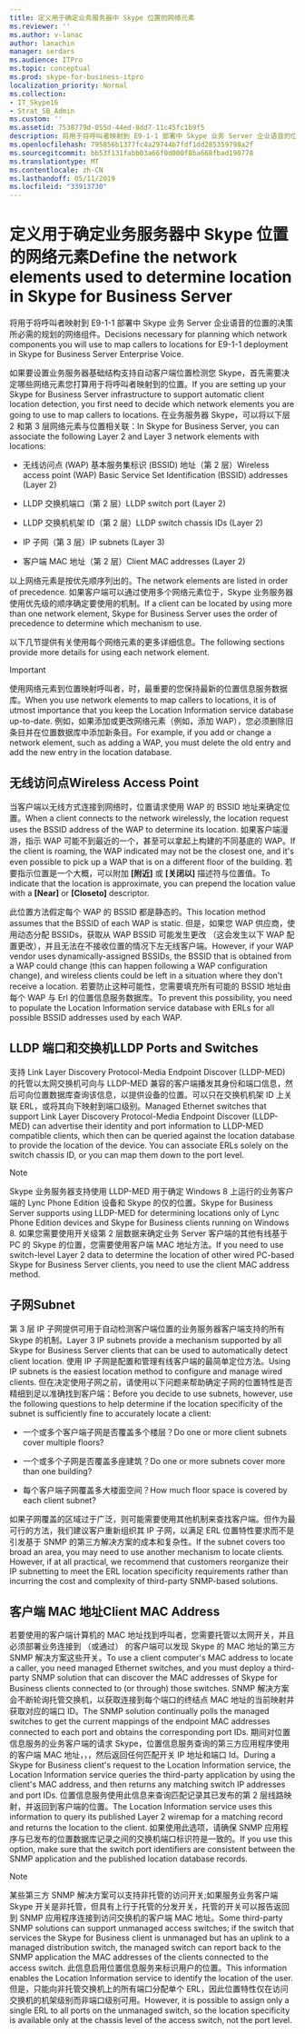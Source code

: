 ```yaml
---
title: 定义用于确定业务服务器中 Skype 位置的网络元素
ms.reviewer: ''
ms.author: v-lanac
author: lanachin
manager: serdars
ms.audience: ITPro
ms.topic: conceptual
ms.prod: skype-for-business-itpro
localization_priority: Normal
ms.collection:
- IT_Skype16
- Strat_SB_Admin
ms.custom: ''
ms.assetid: 7538779d-055d-44ed-8dd7-11c45fc1b9f5
description: 将用于将呼叫者映射到 E9-1-1 部署中 Skype 业务 Server 企业语音的位置的决策所必需的规划的网络组件。
ms.openlocfilehash: 795856b1377fc4a29744b7fdf1dd285359798a2f
ms.sourcegitcommit: bb53f131fabb03a66f0d000f8ba668fbad190778
ms.translationtype: MT
ms.contentlocale: zh-CN
ms.lasthandoff: 05/11/2019
ms.locfileid: "33913730"
---
```

# <a name="define-the-network-elements-used-to-determine-location-in-skype-for-business-server"></a><span data-ttu-id="ac6fd-103">定义用于确定业务服务器中 Skype 位置的网络元素</span><span class="sxs-lookup"><span data-stu-id="ac6fd-103">Define the network elements used to determine location in Skype for Business Server</span></span>
 
<span data-ttu-id="ac6fd-104">将用于将呼叫者映射到 E9-1-1 部署中 Skype 业务 Server 企业语音的位置的决策所必需的规划的网络组件。</span><span class="sxs-lookup"><span data-stu-id="ac6fd-104">Decisions necessary for planning which network components you will use to map callers to locations for E9-1-1 deployment in Skype for Business Server Enterprise Voice.</span></span>
  
<span data-ttu-id="ac6fd-105">如果要设置业务服务器基础结构支持自动客户端位置检测您 Skype，首先需要决定哪些网络元素您打算用于将呼叫者映射到的位置。</span><span class="sxs-lookup"><span data-stu-id="ac6fd-105">If you are setting up your Skype for Business Server infrastructure to support automatic client location detection, you first need to decide which network elements you are going to use to map callers to locations.</span></span> <span data-ttu-id="ac6fd-106">在业务服务器 Skype，可以将以下层 2 和第 3 层网络元素与位置相关联：</span><span class="sxs-lookup"><span data-stu-id="ac6fd-106">In Skype for Business Server, you can associate the following Layer 2 and Layer 3 network elements with locations:</span></span>
  
- <span data-ttu-id="ac6fd-107">无线访问点 (WAP) 基本服务集标识 (BSSID) 地址（第 2 层）</span><span class="sxs-lookup"><span data-stu-id="ac6fd-107">Wireless access point (WAP) Basic Service Set Identification (BSSID) addresses (Layer 2)</span></span>
    
- <span data-ttu-id="ac6fd-108">LLDP 交换机端口（第 2 层）</span><span class="sxs-lookup"><span data-stu-id="ac6fd-108">LLDP switch port (Layer 2)</span></span>
    
- <span data-ttu-id="ac6fd-109">LLDP 交换机机架 ID（第 2 层）</span><span class="sxs-lookup"><span data-stu-id="ac6fd-109">LLDP switch chassis IDs (Layer 2)</span></span>
    
- <span data-ttu-id="ac6fd-110">IP 子网（第 3 层）</span><span class="sxs-lookup"><span data-stu-id="ac6fd-110">IP subnets (Layer 3)</span></span>
    
- <span data-ttu-id="ac6fd-111">客户端 MAC 地址（第 2 层）</span><span class="sxs-lookup"><span data-stu-id="ac6fd-111">Client MAC addresses (Layer 2)</span></span>
    
<span data-ttu-id="ac6fd-112">以上网络元素是按优先顺序列出的。</span><span class="sxs-lookup"><span data-stu-id="ac6fd-112">The network elements are listed in order of precedence.</span></span> <span data-ttu-id="ac6fd-113">如果客户端可以通过使用多个网络元素位于，Skype 业务服务器使用优先级的顺序确定要使用的机制。</span><span class="sxs-lookup"><span data-stu-id="ac6fd-113">If a client can be located by using more than one network element, Skype for Business Server uses the order of precedence to determine which mechanism to use.</span></span> 
  
<span data-ttu-id="ac6fd-114">以下几节提供有关使用每个网络元素的更多详细信息。</span><span class="sxs-lookup"><span data-stu-id="ac6fd-114">The following sections provide more details for using each network element.</span></span>
  
> [!IMPORTANT]
> <span data-ttu-id="ac6fd-115">使用网络元素到位置映射呼叫者，时，最重要的您保持最新的位置信息服务数据库。</span><span class="sxs-lookup"><span data-stu-id="ac6fd-115">When you use network elements to map callers to locations, it is of utmost importance that you keep the Location Information service database up-to-date.</span></span> <span data-ttu-id="ac6fd-116">例如，如果添加或更改网络元素（例如，添加 WAP），您必须删除旧条目并在位置数据库中添加新条目。</span><span class="sxs-lookup"><span data-stu-id="ac6fd-116">For example, if you add or change a network element, such as adding a WAP, you must delete the old entry and add the new entry in the location database.</span></span> 
  
## <a name="wireless-access-point"></a><span data-ttu-id="ac6fd-117">无线访问点</span><span class="sxs-lookup"><span data-stu-id="ac6fd-117">Wireless Access Point</span></span>

<span data-ttu-id="ac6fd-118">当客户端以无线方式连接到网络时，位置请求使用 WAP 的 BSSID 地址来确定位置。</span><span class="sxs-lookup"><span data-stu-id="ac6fd-118">When a client connects to the network wirelessly, the location request uses the BSSID address of the WAP to determine its location.</span></span> <span data-ttu-id="ac6fd-119">如果客户端漫游，指示 WAP 可能不到最近的一个，甚至可以拿起上构建的不同基底的 WAP。</span><span class="sxs-lookup"><span data-stu-id="ac6fd-119">If the client is roaming, the WAP indicated may not be the closest one, and it's even possible to pick up a WAP that is on a different floor of the building.</span></span> <span data-ttu-id="ac6fd-120">若要指示位置是一个大概，可以附加 **[附近]** 或 **[关闭以]** 描述符与位置值。</span><span class="sxs-lookup"><span data-stu-id="ac6fd-120">To indicate that the location is approximate, you can prepend the location value with a **[Near]** or **[Closeto]** descriptor.</span></span>
  
<span data-ttu-id="ac6fd-121">此位置方法假定每个 WAP 的 BSSID 都是静态的。</span><span class="sxs-lookup"><span data-stu-id="ac6fd-121">This location method assumes that the BSSID of each WAP is static.</span></span> <span data-ttu-id="ac6fd-122">但是，如果您 WAP 供应商，使用动态分配 BSSIDs，获取从 WAP BSSID 可能发生更改 （这会发生以下 WAP 配置更改），并且无法在不接收位置的情况下左无线客户端。</span><span class="sxs-lookup"><span data-stu-id="ac6fd-122">However, if your WAP vendor uses dynamically-assigned BSSIDs, the BSSID that is obtained from a WAP could change (this can happen following a WAP configuration change), and wireless clients could be left in a situation where they don't receive a location.</span></span> <span data-ttu-id="ac6fd-123">若要防止这种可能性，您需要填充所有可能的 BSSID 地址由每个 WAP 与 Erl 的位置信息服务数据库。</span><span class="sxs-lookup"><span data-stu-id="ac6fd-123">To prevent this possibility, you need to populate the Location Information service database with ERLs for all possible BSSID addresses used by each WAP.</span></span> 
  
## <a name="lldp-ports-and-switches"></a><span data-ttu-id="ac6fd-124">LLDP 端口和交换机</span><span class="sxs-lookup"><span data-stu-id="ac6fd-124">LLDP Ports and Switches</span></span>

<span data-ttu-id="ac6fd-p106">支持 Link Layer Discovery Protocol-Media Endpoint Discover (LLDP-MED) 的托管以太网交换机可向与 LLDP-MED 兼容的客户端播发其身份和端口信息，然后可向位置数据库查询该信息，以提供设备的位置。可以只在交换机机架 ID 上关联 ERL，或将其向下映射到端口级别。</span><span class="sxs-lookup"><span data-stu-id="ac6fd-p106">Managed Ethernet switches that support Link Layer Discovery Protocol-Media Endpoint Discover (LLDP-MED) can advertise their identity and port information to LLDP-MED compatible clients, which then can be queried against the location database to provide the location of the device. You can associate ERLs solely on the switch chassis ID, or you can map them down to the port level.</span></span>
  
> [!NOTE]
> <span data-ttu-id="ac6fd-127">Skype 业务服务器支持使用 LLDP-MED 用于确定 Windows 8 上运行的业务客户端的 Lync Phone Edition 设备和 Skype 的仅的位置。</span><span class="sxs-lookup"><span data-stu-id="ac6fd-127">Skype for Business Server supports using LLDP-MED for determining locations only of Lync Phone Edition devices and Skype for Business clients running on Windows 8.</span></span> <span data-ttu-id="ac6fd-128">如果您需要使用开关级第 2 层数据来确定业务 Server 客户端的其他有线基于 PC 的 Skype 的位置，您需要使用客户端 MAC 地址方法。</span><span class="sxs-lookup"><span data-stu-id="ac6fd-128">If you need to use switch-level Layer 2 data to determine the location of other wired PC-based Skype for Business Server clients, you need to use the client MAC address method.</span></span> 
  
## <a name="subnet"></a><span data-ttu-id="ac6fd-129">子网</span><span class="sxs-lookup"><span data-stu-id="ac6fd-129">Subnet</span></span>

<span data-ttu-id="ac6fd-130">第 3 层 IP 子网提供可用于自动检测客户端位置的业务服务器客户端支持的所有 Skype 的机制。</span><span class="sxs-lookup"><span data-stu-id="ac6fd-130">Layer 3 IP subnets provide a mechanism supported by all Skype for Business Server clients that can be used to automatically detect client location.</span></span> <span data-ttu-id="ac6fd-131">使用 IP 子网是配置和管理有线客户端的最简单定位方法。</span><span class="sxs-lookup"><span data-stu-id="ac6fd-131">Using IP subnets is the easiest location method to configure and manage wired clients.</span></span> <span data-ttu-id="ac6fd-132">但在决定使用子网之前，请使用以下问题来帮助确定子网的位置特性是否精细到足以准确找到客户端：</span><span class="sxs-lookup"><span data-stu-id="ac6fd-132">Before you decide to use subnets, however, use the following questions to help determine if the location specificity of the subnet is sufficiently fine to accurately locate a client:</span></span>
  
- <span data-ttu-id="ac6fd-133">一个或多个客户端子网是否覆盖多个楼层？</span><span class="sxs-lookup"><span data-stu-id="ac6fd-133">Do one or more client subnets cover multiple floors?</span></span>
    
- <span data-ttu-id="ac6fd-134">一个或多个子网是否覆盖多座建筑？</span><span class="sxs-lookup"><span data-stu-id="ac6fd-134">Do one or more subnets cover more than one building?</span></span>
    
- <span data-ttu-id="ac6fd-135">每个客户端子网覆盖多大楼面空间？</span><span class="sxs-lookup"><span data-stu-id="ac6fd-135">How much floor space is covered by each client subnet?</span></span>
    
<span data-ttu-id="ac6fd-p109">如果子网覆盖的区域过于广泛，则可能需要使用其他机制来查找客户端。但作为最可行的方法，我们建议客户重新组织其 IP 子网，以满足 ERL 位置特性要求而不是引发基于 SNMP 的第三方解决方案的成本和复杂性。</span><span class="sxs-lookup"><span data-stu-id="ac6fd-p109">If the subnet covers too broad an area, you may need to use another mechanism to locate clients. However, if at all practical, we recommend that customers reorganize their IP subnetting to meet the ERL location specificity requirements rather than incurring the cost and complexity of third-party SNMP-based solutions.</span></span>
  
## <a name="client-mac-address"></a><span data-ttu-id="ac6fd-138">客户端 MAC 地址</span><span class="sxs-lookup"><span data-stu-id="ac6fd-138">Client MAC Address</span></span>

<span data-ttu-id="ac6fd-139">若要使用的客户端计算机的 MAC 地址找到呼叫者，您需要托管以太网开关，并且必须部署业务连接到 （或通过） 的客户端可以发现 Skype 的 MAC 地址的第三方 SNMP 解决方案这些开关。</span><span class="sxs-lookup"><span data-stu-id="ac6fd-139">To use a client computer's MAC address to locate a caller, you need managed Ethernet switches, and you must deploy a third-party SNMP solution that can discover the MAC addresses of Skype for Business clients connected to (or through) those switches.</span></span> <span data-ttu-id="ac6fd-140">SNMP 解决方案会不断轮询托管交换机，以获取连接到每个端口的终结点 MAC 地址的当前映射并获取对应的端口 ID。</span><span class="sxs-lookup"><span data-stu-id="ac6fd-140">The SNMP solution continually polls the managed switches to get the current mappings of the endpoint MAC addresses connected to each port and obtains the corresponding port IDs.</span></span> <span data-ttu-id="ac6fd-141">期间对位置信息服务的业务客户端的请求 Skype，位置信息服务查询的第三方应用程序使用的客户端 MAC 地址，，，然后返回任何匹配开关 IP 地址和端口 Id。</span><span class="sxs-lookup"><span data-stu-id="ac6fd-141">During a Skype for Business client's request to the Location Information service, the Location Information service queries the third-party application by using the client's MAC address, and then returns any matching switch IP addresses and port IDs.</span></span> <span data-ttu-id="ac6fd-142">位置信息服务使用此信息来查询匹配记录其已发布的第 2 层线路映射，并返回到客户端的位置。</span><span class="sxs-lookup"><span data-stu-id="ac6fd-142">The Location Information service uses this information to query its published Layer 2 wiremap for a matching record and returns the location to the client.</span></span> <span data-ttu-id="ac6fd-143">如果使用此选项，请确保 SNMP 应用程序与已发布的位置数据库记录之间的交换机端口标识符是一致的。</span><span class="sxs-lookup"><span data-stu-id="ac6fd-143">If you use this option, make sure that the switch port identifiers are consistent between the SNMP application and the published location database records.</span></span>
  
> [!NOTE]
> <span data-ttu-id="ac6fd-144">某些第三方 SNMP 解决方案可以支持非托管的访问开关;如果服务业务客户端 Skype 开关是非托管，但具有上行于托管的分发开关，托管的开关可以报告返回到 SNMP 应用程序连接到访问交换机的客户端 MAC 地址。</span><span class="sxs-lookup"><span data-stu-id="ac6fd-144">Some third-party SNMP solutions can support unmanaged access switches; if the switch that services the Skype for Business client is unmanaged but has an uplink to a managed distribution switch, the managed switch can report back to the SNMP application the MAC addresses of the clients connected to the access switch.</span></span> <span data-ttu-id="ac6fd-145">此信息启用位置信息服务来标识用户的位置。</span><span class="sxs-lookup"><span data-stu-id="ac6fd-145">This information enables the Location Information service to identify the location of the user.</span></span> <span data-ttu-id="ac6fd-146">但是，只能向非托管交换机上的所有端口分配单个 ERL，因此位置特性仅在访问交换机的机架级别而非端口级别可用。</span><span class="sxs-lookup"><span data-stu-id="ac6fd-146">However, it is possible to assign only a single ERL to all ports on the unmanaged switch, so the location specificity is available only at the chassis level of the access switch, not the port level.</span></span> 
  

